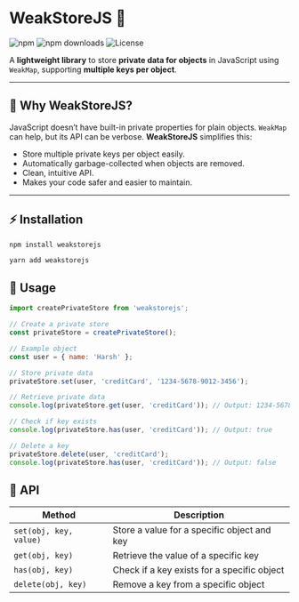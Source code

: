 # WeakStoreJS 🚀

![npm](https://img.shields.io/npm/v/weakstorejs?color=brightgreen)
![npm downloads](https://img.shields.io/npm/dt/weakstorejs)
![License](https://img.shields.io/npm/l/weakstorejs)

A **lightweight library** to store **private data for objects** in JavaScript using `WeakMap`, supporting **multiple keys per object**.

---

## 🔹 Why WeakStoreJS?

JavaScript doesn’t have built-in private properties for plain objects. `WeakMap` can help, but its API can be verbose. **WeakStoreJS** simplifies this:

- Store multiple private keys per object easily.
- Automatically garbage-collected when objects are removed.
- Clean, intuitive API.
- Makes your code safer and easier to maintain.

---

## ⚡ Installation

```bash
npm install weakstorejs
```
```yarn
yarn add weakstorejs
```

## 🔹 Usage

```javascript
import createPrivateStore from 'weakstorejs';

// Create a private store
const privateStore = createPrivateStore();

// Example object
const user = { name: 'Harsh' };

// Store private data
privateStore.set(user, 'creditCard', '1234-5678-9012-3456');

// Retrieve private data
console.log(privateStore.get(user, 'creditCard')); // Output: 1234-5678-9012-3456

// Check if key exists
console.log(privateStore.has(user, 'creditCard')); // Output: true

// Delete a key
privateStore.delete(user, 'creditCard');
console.log(privateStore.has(user, 'creditCard')); // Output: false
```

## 🔹 API

| Method | Description |
|--------|-------------|
| `set(obj, key, value)` | Store a value for a specific object and key |
| `get(obj, key)` | Retrieve the value of a specific key |
| `has(obj, key)` | Check if a key exists for a specific object |
| `delete(obj, key)` | Remove a key from a specific object |
